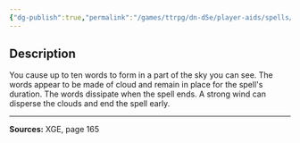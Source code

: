 ```yaml
---
{"dg-publish":true,"permalink":"/games/ttrpg/dn-d5e/player-aids/spells/level-2/skywrite/","tags":["TTRPG/DND/5e","verbal","somatic","concentration","ritual","Spell"],"noteIcon":""}
---
```



## Description
You cause up to ten words to form in a part of the sky you can see.
The words appear to be made of cloud and remain in place for the spell's duration.
The words dissipate when the spell ends.
A strong wind can disperse the clouds and end the spell early.

---

**Sources:** XGE, page 165
